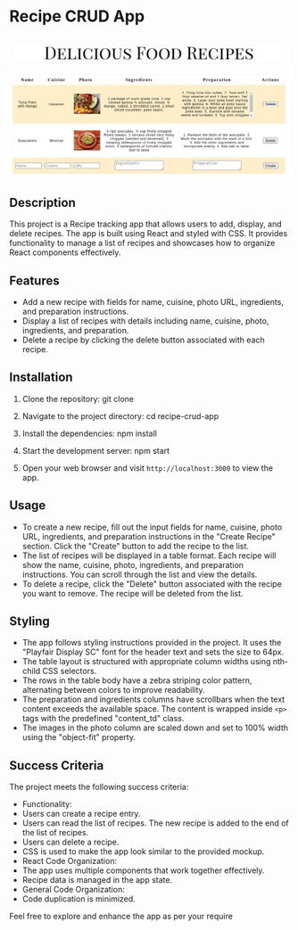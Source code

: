 
# Recipe CRUD App

![Recipe App](https://raw.githubusercontent.com/gabrielsanchez/erddiagram/main/deliciousfoods.png)

## Description

This project is a Recipe tracking app that allows users to add, display, and delete recipes. The app is built using React and styled with CSS. It provides functionality to manage a list of recipes and showcases how to organize React components effectively.

## Features

- Add a new recipe with fields for name, cuisine, photo URL, ingredients, and preparation instructions.
- Display a list of recipes with details including name, cuisine, photo, ingredients, and preparation.
- Delete a recipe by clicking the delete button associated with each recipe.

## Installation

1. Clone the repository: git clone <repository-url>


2. Navigate to the project directory: cd recipe-crud-app


3. Install the dependencies: npm install


4. Start the development server: npm start


5. Open your web browser and visit `http://localhost:3000` to view the app.

## Usage

- To create a new recipe, fill out the input fields for name, cuisine, photo URL, ingredients, and preparation instructions in the "Create Recipe" section. Click the "Create" button to add the recipe to the list.
- The list of recipes will be displayed in a table format. Each recipe will show the name, cuisine, photo, ingredients, and preparation instructions. You can scroll through the list and view the details.
- To delete a recipe, click the "Delete" button associated with the recipe you want to remove. The recipe will be deleted from the list.

## Styling

- The app follows styling instructions provided in the project. It uses the "Playfair Display SC" font for the header text and sets the size to 64px.
- The table layout is structured with appropriate column widths using nth-child CSS selectors.
- The rows in the table body have a zebra striping color pattern, alternating between colors to improve readability.
- The preparation and ingredients columns have scrollbars when the text content exceeds the available space. The content is wrapped inside `<p>` tags with the predefined "content_td" class.
- The images in the photo column are scaled down and set to 100% width using the "object-fit" property.

## Success Criteria

The project meets the following success criteria:

- Functionality:
- Users can create a recipe entry.
- Users can read the list of recipes. The new recipe is added to the end of the list of recipes.
- Users can delete a recipe.
- CSS is used to make the app look similar to the provided mockup.
- React Code Organization:
- The app uses multiple components that work together effectively.
- Recipe data is managed in the app state.
- General Code Organization:
- Code duplication is minimized.

Feel free to explore and enhance the app as per your require
